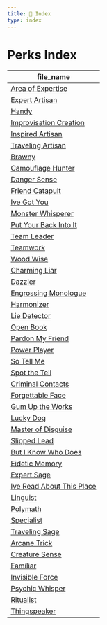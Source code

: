 ```yaml
---
title: 📑 Index
type: index
---
```


# Perks Index

| file_name                                                                      |
| ------------------------------------------------------------------------------ |
| [Area of Expertise](../Crafting%20Perks/Area%20of%20Expertise)                 |
| [Expert Artisan](../Crafting%20Perks/Expert%20Artisan)                         |
| [Handy](../Crafting%20Perks/Handy)                                             |
| [Improvisation Creation](../Crafting%20Perks/Improvisation%20Creation)         |
| [Inspired Artisan](../Crafting%20Perks/Inspired%20Artisan)                     |
| [Traveling Artisan](../Crafting%20Perks/Traveling%20Artisan)                   |
| [Brawny](../Exploration%20Perks/Brawny)                                        |
| [Camouflage Hunter](../Exploration%20Perks/Camouflage%20Hunter)                |
| [Danger Sense](../Exploration%20Perks/Danger%20Sense)                          |
| [Friend Catapult](../Exploration%20Perks/Friend%20Catapult)                    |
| [Ive Got You](../Exploration%20Perks/Ive%20Got%20You)                          |
| [Monster Whisperer](../Exploration%20Perks/Monster%20Whisperer)                |
| [Put Your Back Into It](../Exploration%20Perks/Put%20Your%20Back%20Into%20It)  |
| [Team Leader](../Exploration%20Perks/Team%20Leader)                            |
| [Teamwork](../Exploration%20Perks/Teamwork)                                    |
| [Wood Wise](../Exploration%20Perks/Wood%20Wise)                                |
| [Charming Liar](../Interpersonal%20Perks/Charming%20Liar)                      |
| [Dazzler](../Interpersonal%20Perks/Dazzler)                                    |
| [Engrossing Monologue](../Interpersonal%20Perks/Engrossing%20Monologue)        |
| [Harmonizer](../Interpersonal%20Perks/Harmonizer)                              |
| [Lie Detector](../Interpersonal%20Perks/Lie%20Detector)                        |
| [Open Book](../Interpersonal%20Perks/Open%20Book)                              |
| [Pardon My Friend](../Interpersonal%20Perks/Pardon%20My%20Friend)              |
| [Power Player](../Interpersonal%20Perks/Power%20Player)                        |
| [So Tell Me](../Interpersonal%20Perks/So%20Tell%20Me)                          |
| [Spot the Tell](../Interpersonal%20Perks/Spot%20the%20Tell)                    |
| [Criminal Contacts](../Intrigue%20Perks/Criminal%20Contacts)                   |
| [Forgettable Face](../Intrigue%20Perks/Forgettable%20Face)                     |
| [Gum Up the Works](../Intrigue%20Perks/Gum%20Up%20the%20Works)                 |
| [Lucky Dog](../Intrigue%20Perks/Lucky%20Dog)                                   |
| [Master of Disguise](../Intrigue%20Perks/Master%20of%20Disguise)               |
| [Slipped Lead](../Intrigue%20Perks/Slipped%20Lead)                             |
| [But I Know Who Does](../Lore%20Perks/But%20I%20Know%20Who%20Does)             |
| [Eidetic Memory](../Lore%20Perks/Eidetic%20Memory)                             |
| [Expert Sage](../Lore%20Perks/Expert%20Sage)                                   |
| [Ive Read About This Place](../Lore%20Perks/Ive%20Read%20About%20This%20Place) |
| [Linguist](../Lore%20Perks/Linguist)                                           |
| [Polymath](../Lore%20Perks/Polymath)                                           |
| [Specialist](../Lore%20Perks/Specialist)                                       |
| [Traveling Sage](../Lore%20Perks/Traveling%20Sage)                             |
| [Arcane Trick](../Supernatural%20Perks/Arcane%20Trick)                         |
| [Creature Sense](../Supernatural%20Perks/Creature%20Sense)                     |
| [Familiar](../Supernatural%20Perks/Familiar)                                   |
| [Invisible Force](../Supernatural%20Perks/Invisible%20Force)                   |
| [Psychic Whisper](../Supernatural%20Perks/Psychic%20Whisper)                   |
| [Ritualist](../Supernatural%20Perks/Ritualist)                                 |
| [Thingspeaker](../Supernatural%20Perks/Thingspeaker)                           |
